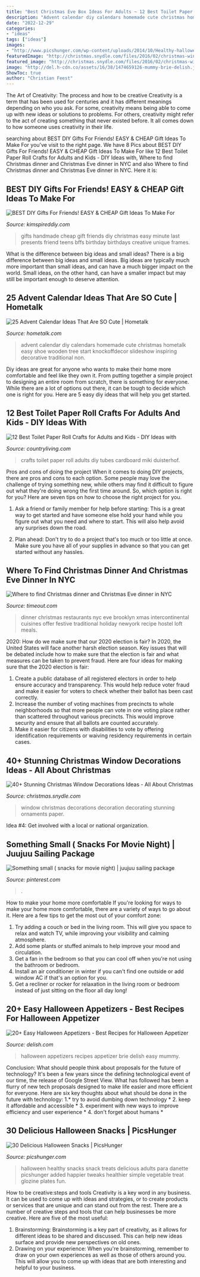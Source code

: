 ```yaml
---
title: "Best Christmas Eve Box Ideas For Adults ~ 12 Best Toilet Paper Roll Crafts For Adults And Kids"
description: "Advent calendar diy calendars homemade cute christmas hometalk easy shoe wooden tree start knockoffdecor slideshow inspiring decorative traditional non"
date: "2022-12-29"
categories:
- "ideas"
tags: ["ideas"]
images:
- "http://www.picshunger.com/wp-content/uploads/2014/10/Healthy-halloween-snacks_1.jpg"
featuredImage: "http://christmas.snydle.com/files/2016/02/christmas-window-decoration-ideas-4.jpg"
featured_image: "http://christmas.snydle.com/files/2016/02/christmas-window-decoration-ideas-4.jpg"
image: "http://del.h-cdn.co/assets/16/38/1474659126-mummy-brie-delish.jpg"
ShowToc: true
author: "Christian Feest"
---
```



The Art of Creativity: The process and how to be creative
Creativity is a term that has been used for centuries and it has different meanings depending on who you ask. For some, creativity means being able to come up with new ideas or solutions to problems. For others, creativity might refer to the act of creating something that never existed before. It all comes down to how someone uses creativity in their life.

	

		
searching about BEST DIY Gifts For Friends! EASY &amp; CHEAP Gift Ideas To Make For you've visit to the right page. We have 8 Pics about BEST DIY Gifts For Friends! EASY &amp; CHEAP Gift Ideas To Make For like 12 Best Toilet Paper Roll Crafts for Adults and Kids - DIY Ideas with, Where to find Christmas dinner and Christmas Eve dinner in NYC and also Where to find Christmas dinner and Christmas Eve dinner in NYC. Here it is:
		
    
## BEST DIY Gifts For Friends! EASY &amp; CHEAP Gift Ideas To Make For

<img loading=lazy src="https://kimspireddiy.com/wp-content/uploads/2018/10/BEST-DIY-Gifts-For-Friends-EASY-and-CHEAP-Gift-Ideas-To-Make-For-Birthdays-Christmas-Gifts-Creative-and-Unique-Presents-That-Are-Cute-Last-Minute-Handmade-Ideas-BFFs-Teens-14.jpg" onerror="this.onerror=null;this.src='https://tse1.mm.bing.net/th?id=OIP.dQx6gjV5XZd_JiRNQHtoPgHaLH&amp;pid=15.1';" alt="BEST DIY Gifts For Friends! EASY &amp; CHEAP Gift Ideas To Make For">

_Source: kimspireddiy.com_

>gifts handmade cheap gift friends diy christmas easy minute last presents friend teens bffs birthday birthdays creative unique frames. 

	

What is the difference between big ideas and small ideas?
There is a big difference between big ideas and small ideas. Big ideas are typically much more important than small ideas, and can have a much bigger impact on the world. Small ideas, on the other hand, can have a smaller impact but may still be important enough to deserve attention.

    
## 25 Advent Calendar Ideas That Are SO Cute | Hometalk

<img loading=lazy src="https://cdn-fastly.hometalk.com/media/2016/11/23/3619587/s-25-advent-calendar-ideas-that-are-so-cute.jpg?size=1600x1000&amp;nocrop=1" onerror="this.onerror=null;this.src='https://tse2.mm.bing.net/th?id=OIP.PgZTOB0p3hXApbbkkD5YzQHaKw&amp;pid=15.1';" alt="25 Advent Calendar Ideas That Are SO Cute | Hometalk">

_Source: hometalk.com_

>advent calendar diy calendars homemade cute christmas hometalk easy shoe wooden tree start knockoffdecor slideshow inspiring decorative traditional non. 

	

Diy ideas are great for anyone who wants to make their home more comfortable and feel like they own it. From putting together a simple project to designing an entire room from scratch, there is something for everyone. While there are a lot of options out there, it can be tough to decide which one is right for you. Here are 5 easy diy ideas that will help you get started.

    
## 12 Best Toilet Paper Roll Crafts For Adults And Kids - DIY Ideas With

<img loading=lazy src="https://hips.hearstapps.com/clv.h-cdn.co/assets/16/43/1477599095-gallery-1476754495-clx010114indecorating07.jpg?crop=1.0xw:1xh;center,top&amp;resize=480:*" onerror="this.onerror=null;this.src='https://tse2.mm.bing.net/th?id=OIP.20teIhXAnnB0DElfDTwBQwDIEs&amp;pid=15.1';" alt="12 Best Toilet Paper Roll Crafts for Adults and Kids - DIY Ideas with">

_Source: countryliving.com_

>crafts toilet paper roll adults diy tubes cardboard miki duisterhof. 

	

Pros and cons of doing the project
When it comes to doing DIY projects, there are pros and cons to each option. Some people may love the challenge of trying something new, while others may find it difficult to figure out what they're doing wrong the first time around.  So, which option is right for you? Here are seven tips on how to choose the right project for you.
1) Ask a friend or family member for help before starting: This is a great way to get started and have someone else hold your hand while you figure out what you need and where to start. This will also help avoid any surprises down the road.

2) Plan ahead: Don't try to do a project that's too much or too little at once. Make sure you have all of your supplies in advance so that you can get started without any hassles.

    
## Where To Find Christmas Dinner And Christmas Eve Dinner In NYC

<img loading=lazy src="https://media.timeout.com/images/103000340/image.jpg" onerror="this.onerror=null;this.src='https://tse2.mm.bing.net/th?id=OIP.ytvhffDyuJTM3SXdoN-ZfgHaE7&amp;pid=15.1';" alt="Where to find Christmas dinner and Christmas Eve dinner in NYC">

_Source: timeout.com_

>dinner christmas restaurants nyc eve brooklyn xmas intercontinental cuisines offer festive traditional holiday newyork recipe hostel loft meals. 

	

2020: How do we make sure that our 2020 election is fair?
In 2020, the United States will face another harsh election season. Key issues that will be debated include how to make sure that the election is fair and what measures can be taken to prevent fraud. Here are four ideas for making sure that the 2020 election is fair: 
1. Create a public database of all registered electors in order to help ensure accuracy and transparency. This would help reduce voter fraud and make it easier for voters to check whether their ballot has been cast correctly. 
2. Increase the number of voting machines from precincts to whole neighborhoods so that more people can vote in one voting place rather than scattered throughout various precincts. This would improve security and ensure that all ballots are counted accurately. 
3. Make it easier for citizens with disabilities to vote by offering identification requirements or waiving residency requirements in certain cases.

    
## 40+ Stunning Christmas Window Decorations Ideas - All About Christmas

<img loading=lazy src="http://christmas.snydle.com/files/2016/02/christmas-window-decoration-ideas-4.jpg" onerror="this.onerror=null;this.src='https://tse1.mm.bing.net/th?id=OIP.W4aU2WjuykOoplPhYQ2DjQHaJt&amp;pid=15.1';" alt="40+ Stunning Christmas Window Decorations Ideas - All About Christmas">

_Source: christmas.snydle.com_

>window christmas decorations decoration decorating stunning ornaments paper. 

	

Idea #4: Get involved with a local or national organization.
 

    
## Something Small ( Snacks For Movie Night) | Juujuu Sailing Package

<img loading=lazy src="https://i.pinimg.com/736x/15/10/13/151013922d76a4d22dbc41431a034c1e.jpg" onerror="this.onerror=null;this.src='https://tse2.mm.bing.net/th?id=OIP.kVME8OeBi3z4y6ZJT3a1UwHaJ3&amp;pid=15.1';" alt="Something small ( snacks for movie night) | juujuu sailing package">

_Source: pinterest.com_

>. 

	

How to make your home more comfortable
If you're looking for ways to make your home more comfortable, there are a variety of ways to go about it. Here are a few tips to get the most out of your comfort zone: 
1. Try adding a couch or bed in the living room. This will give you space to relax and watch TV, while improving your visibility and calming atmosphere. 
2. Add some plants or stuffed animals to help improve your mood and circulation. 
3. Get a fan in the bedroom so that you can cool off when you're not using the bathroom or bedroom. 
4. Install an air conditioner in winter if you can't find one outside or add window AC if that's an option for you. 
5. Get a recliner or rocker for relaxation in the living room or bedroom instead of just sitting on the floor all day long!

    
## 20+ Easy Halloween Appetizers - Best Recipes For Halloween Appetizer

<img loading=lazy src="http://del.h-cdn.co/assets/16/38/1474659126-mummy-brie-delish.jpg" onerror="this.onerror=null;this.src='https://tse2.mm.bing.net/th?id=OIP.htWT0SVpkHZcaODwUvR3pgHaLH&amp;pid=15.1';" alt="20+ Easy Halloween Appetizers - Best Recipes for Halloween Appetizer">

_Source: delish.com_

>halloween appetizers recipes appetizer brie delish easy mummy. 

	

Conclusion: What should people think about proposals for the future of technology?
It's been a few years since the defining technological event of our time, the release of Google Street View. What has followed has been a flurry of new tech proposals designed to make life easier and more efficient for everyone. Here are six key thoughts about what should be done in the future with technology: 
1.* try to avoid dumbing down technology *
2. keep it affordable and accessible *
3. experiment with new ways to improve efficiency and user experience *
4. don't forget about humans *

    
## 30 Delicious Halloween Snacks | PicsHunger

<img loading=lazy src="http://www.picshunger.com/wp-content/uploads/2014/10/Healthy-halloween-snacks_1.jpg" onerror="this.onerror=null;this.src='https://tse2.mm.bing.net/th?id=OIP.Krk0s8tgDSLOzdhPzwKXIgHaIC&amp;pid=15.1';" alt="30 Delicious Halloween Snacks | PicsHunger">

_Source: picshunger.com_

>halloween healthy snacks snack treats delicious adults para danette picshunger added happier tweaks healthier simple vegetable treat glozine plates fun. 

	

How to be creative:steps and tools
Creativity is a key word in any business. It can be used to come up with ideas and strategies, or to create products or services that are unique and can stand out from the rest.
There are a number of creative steps and tools that can help businesses be more creative. Here are five of the most useful: 
1. Brainstorming: Brainstorming is a key part of creativity, as it allows for different ideas to be shared and discussed. This can help new ideas surface and provide new perspectives on old ones. 
2. Drawing on your experience: When you're brainstorming, remember to draw on your own experiences as well as those of others around you. This will allow you to come up with ideas that are both interesting and helpful to your business. 

